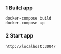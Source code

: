 ### 1 Build app
```
docker-compose build
docker-compose up
```

### 2 Start app
```
http://localhost:3004/
```

